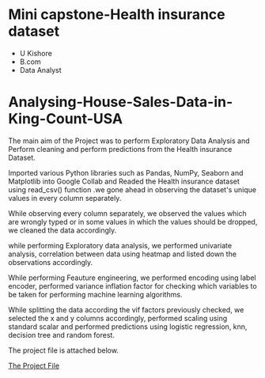 # Mini capstone-Health insurance dataset

- U Kishore
- B.com
- Data Analyst

# Analysing-House-Sales-Data-in-King-Count-USA

The main aim of the Project was to perform Exploratory Data Analysis and Perform cleaning and perform predictions from the Health insurance Dataset.

Imported various Python libraries such as Pandas, NumPy, Seaborn and Matplotlib into Google Collab and Readed the Health insurance dataset using read_csv() function .we gone ahead in observing the dataset's unique values in every column separately.

While observing every column separately, we observed the values which are wrongly typed or in some values in which the values should be dropped, we cleaned the data accordingly.

while performing Exploratory data analysis, we performed univariate analysis, correlation between data using heatmap and listed down the observations accordingly.

While performing Feauture engineering, we performed encoding using label encoder, performed variance inflation factor for checking which variables to be taken for performing machine learning algorithms.

While splitting the data according the vif factors previously checked, we selected the x and y columns accordingly, performed scaling using standard scalar and performed predictions using logistic regression, knn, decision tree and random forest.

The project file is attached below.

[The Project File](https://github.com/ukishore33/Analysing-House-Sales-Data-in-King-Count-USA/blob/main/Project%20File.ipynb)
